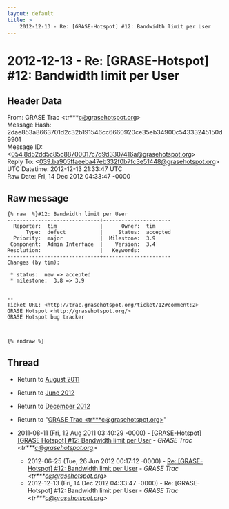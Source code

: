 ```yaml
---
layout: default
title: >
    2012-12-13 - Re: [GRASE-Hotspot] #12: Bandwidth limit per User
---
```


# 2012-12-13 - Re: [GRASE-Hotspot] #12: Bandwidth limit per User

## Header Data

From: GRASE Trac \<tr***c@grasehotspot.org\><br>
Message Hash: 2dae853a8663701d2c32b191546cc6660920ce35eb34900c54333245150d9901<br>
Message ID: \<054.8d52dd5c85c88700017c7d9d3307416a@grasehotspot.org\><br>
Reply To: \<039.ba905ffaeeba47eb332f0b7fc3e51448@grasehotspot.org\><br>
UTC Datetime: 2012-12-13 21:33:47 UTC<br>
Raw Date: Fri, 14 Dec 2012 04:33:47 -0000<br>

## Raw message

```
{% raw  %}#12: Bandwidth limit per User
------------------------------+----------------------
  Reporter:  tim              |      Owner:  tim
      Type:  defect           |     Status:  accepted
  Priority:  major            |  Milestone:  3.9
 Component:  Admin Interface  |    Version:  3.4
Resolution:                   |   Keywords:
------------------------------+----------------------
Changes (by tim):

 * status:  new => accepted
 * milestone:  3.8 => 3.9


-- 
Ticket URL: <http://trac.grasehotspot.org/ticket/12#comment:2>
GRASE Hotspot <http://grasehotspot.org/>
GRASE Hotspot bug tracker



{% endraw %}
```

## Thread

+ Return to [August 2011](/archive/2011/08)
+ Return to [June 2012](/archive/2012/06)
+ Return to [December 2012](/archive/2012/12)

+ Return to "[GRASE Trac <tr***c<span>@</span>grasehotspot.org>](/authors/tr___c_at_grasehotspot_org)"

+ 2011-08-11 (Fri, 12 Aug 2011 03:40:29 -0000) - [[GRASE-Hotspot] [GRASE Hotspot] #12: Bandwidth limit per User](/archive/2011/08/623016b85fb2a1883d80cc83f9ad80512f248b9eef1264cc640e86d8b81f4753) - _GRASE Trac \<tr***c@grasehotspot.org\>_
  + 2012-06-25 (Tue, 26 Jun 2012 00:17:12 -0000) - [Re: [GRASE-Hotspot] #12: Bandwidth limit per User](/archive/2012/06/73aff3bb4a9de8c6edff9a14c5dcca0dd77d9ff93d9960c762e8878f93307a5f) - _GRASE Trac \<tr***c@grasehotspot.org\>_
  + 2012-12-13 (Fri, 14 Dec 2012 04:33:47 -0000) - Re: [GRASE-Hotspot] #12: Bandwidth limit per User - _GRASE Trac \<tr***c@grasehotspot.org\>_

